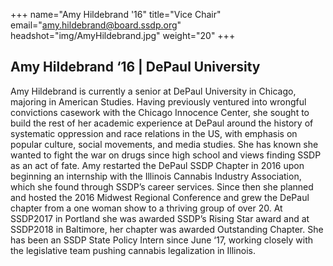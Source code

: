 +++
name="Amy Hildebrand '16"
title="Vice Chair"
email="amy.hildebrand@board.ssdp.org"
headshot="img/AmyHildebrand.jpg"
weight="20"
+++

<h2>Amy Hildebrand ‘16 | DePaul University </h2> Amy Hildebrand is currently a senior at DePaul University in Chicago, majoring in American Studies. Having previously ventured into wrongful convictions casework with the Chicago Innocence Center, she sought to build the rest of her academic experience
at DePaul around the history of systematic oppression and race relations in the US, with emphasis on popular culture, social movements, and media studies. She has known she wanted to fight the war on drugs since high school and views finding SSDP as
an act of fate. Amy restarted the DePaul SSDP Chapter in 2016 upon beginning an internship with the Illinois Cannabis Industry Association, which she found through SSDP’s career services. Since then she planned and hosted the 2016 Midwest Regional Conference
and grew the DePaul chapter from a one woman show to a thriving group of over 20. At SSDP2017 in Portland she was awarded SSDP’s Rising Star award and at SSDP2018 in Baltimore, her chapter was awarded Outstanding Chapter. She has been an SSDP State
Policy Intern since June ‘17, working closely with the legislative team pushing cannabis legalization in Illinois. </div>
